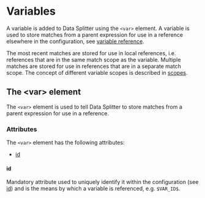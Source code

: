# Variables

A variable is added to Data Splitter using the `<var>` element. A variable is used to store matches from a parent expression for use in a reference elsewhere in the configuration, see [variable reference](3-2-variable-reference.md#sec_3_2).

The most recent matches are stored for use in local references, i.e. references that are in the same match scope as the variable. Multiple matches are stored for use in references that are in a separate match scope. The concept of different variable scopes is described in [scopes](3-2-variable-reference.md#sec_3_2_2).

## <a id="sec_2_3_1"></a>The &lt;var&gt; element

The `<var>` element is used to tell Data Splitter to store matches from a parent expression for use in a reference.

### <a id="sec_2_3_1_1"></a>Attributes

The `<var>` element has the following attributes:

* [id](#sec_2_3_1_1_1)

#### <a id="sec_2_3_1_1_1"></a>id

Mandatory attribute used to uniquely identify it within the configuration (see [id](2-1-content-providers.md#sec_2_1_2_1_1)) and is the means by which a variable is referenced, e.g. `$VAR_ID$`.